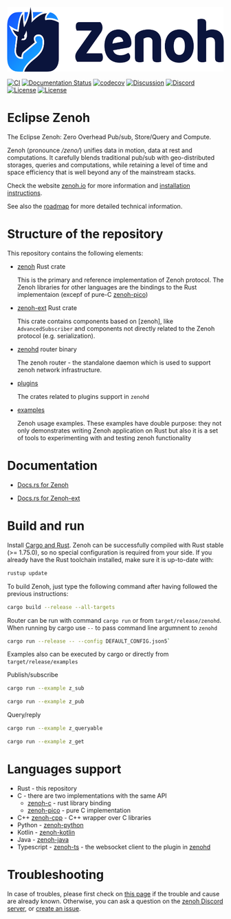 <img src="https://raw.githubusercontent.com/eclipse-zenoh/zenoh/master/zenoh-dragon.png" height="150">

[![CI](https://github.com/eclipse-zenoh/zenoh/actions/workflows/ci.yml/badge.svg?branch=main)](https://github.com/eclipse-zenoh/zenoh/actions?query=workflow%3ACI+branch%3Amain++)
[![Documentation Status](https://readthedocs.org/projects/zenoh-rust/badge/?version=latest)](https://zenoh-rust.readthedocs.io/en/latest/?badge=latest)
[![codecov](https://codecov.io/github/eclipse-zenoh/zenoh/branch/main/graph/badge.svg?token=F8T4C8WPZD)](https://codecov.io/github/eclipse-zenoh/zenoh)
[![Discussion](https://img.shields.io/badge/discussion-on%20github-blue)](https://github.com/eclipse-zenoh/roadmap/discussions)
[![Discord](https://img.shields.io/badge/chat-on%20discord-blue)](https://discord.gg/2GJ958VuHs)
[![License](https://img.shields.io/badge/License-EPL%202.0-blue)](https://choosealicense.com/licenses/epl-2.0/)
[![License](https://img.shields.io/badge/License-Apache%202.0-blue.svg)](https://opensource.org/licenses/Apache-2.0)

# Eclipse Zenoh

The Eclipse Zenoh: Zero Overhead Pub/sub, Store/Query and Compute.

Zenoh (pronounce _/zeno/_) unifies data in motion, data at rest and computations. It carefully blends traditional pub/sub with geo-distributed storages, queries and computations, while retaining a level of time and space efficiency that is well beyond any of the mainstream stacks.

Check the website [zenoh.io](http://zenoh.io) for more information and [installation instructions](https://zenoh.io/docs/getting-started/installation/).

See also the [roadmap](https://github.com/eclipse-zenoh/roadmap) for more detailed technical information.

# Structure of the repository

This repository contains the following elements:

* [zenoh](zenoh) Rust crate

  This is the primary and reference implementation of Zenoh protocol. The Zenoh libraries for other languages are the bindings to the Rust implementaion
  (excepf of pure-C [zenoh-pico](https://github.com/eclipse-zenoh/zenoh-pico))

* [zenoh-ext](zenoh-ext) Rust crate

  This crate contains components based on [zenoh], like `AdvancedSubscriber` and components not directly related to the Zenoh protocol (e.g. serialization).

* [zenohd](zenohd) router binary

  The zenoh router - the standalone daemon which is used to support zenoh network infrastructure.

* [plugins](plugins)

  The crates related to plugins support in `zenohd`

* [examples](examples)

  Zenoh usage examples. These examples have double purpose: they not only demonstrates writing Zenoh application on Rust but also it is a set of tools to experimenting with and testing zenoh functionality

# Documentation

* [Docs.rs for Zenoh](https://docs.rs/zenoh/latest/zenoh/)

* [Docs.rs for Zenoh-ext](https://docs.rs/zenoh/latest/zenoh-ext/)

# Build and run

Install [Cargo and Rust](https://doc.rust-lang.org/cargo/getting-started/installation.html). Zenoh can be successfully compiled with Rust stable (>= 1.75.0), so no special configuration is required from your side. If you already have the Rust toolchain installed, make sure it is up-to-date with:

```bash
rustup update
```

To build Zenoh, just type the following command after having followed the previous instructions:

```bash
cargo build --release --all-targets
```

Router can be run with command `cargo run` or from `target/release/zenohd`. When running by cargo use `--` to pass command line argumnent to `zenohd`

```bash
cargo run --release -- --config DEFAULT_CONFIG.json5`
```

Examples also can be executed by cargo or directly from `target/release/examples`

Publish/subscribe

```bash
cargo run --example z_sub
```

```bash
cargo run --example z_pub
```

Query/reply

```bash
cargo run --example z_queryable
```

```bash
cargo run --example z_get
```

# Languages support

* Rust - this repository
* C - there are two implementations with the same API
  * [zenoh-c](https://github.com/eclipse-zenoh/zenoh-c) - rust library binding
  * [zenoh-pico](https://github.com/eclipse-zenoh/zenoh-pico) - pure C implementation
* C++ [zenoh-cpp](https://github.com/eclipse-zenoh/zenoh-cpp) - C++ wrapper over C libraries
* Python - [zenoh-python](https://github.com/eclipse-zenoh/zenoh-python)
* Kotlin - [zenoh-kotlin](https://github.com/eclipse-zenoh/zenoh-c)
* Java - [zenoh-java](https://github.com/eclipse-zenoh/zenoh-java)
* Typescript - [zenoh-ts](https://github.com/eclipse-zenoh/zenoh-c) - the websocket client to the plugin in [zenohd](zenohd)

# Troubleshooting

In case of troubles, please first check on [this page](https://zenoh.io/docs/getting-started/troubleshooting/) if the trouble and cause are already known.
Otherwise, you can ask a question on the [zenoh Discord server](https://discord.gg/vSDSpqnbkm), or [create an issue](https://github.com/eclipse-zenoh/zenoh/issues).
